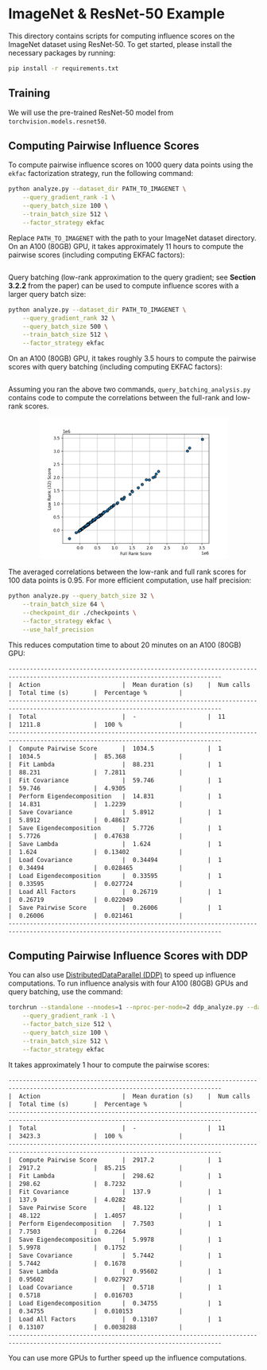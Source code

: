 # ImageNet & ResNet-50 Example

This directory contains scripts for computing influence scores on the ImageNet dataset using ResNet-50.
To get started, please install the necessary packages by running:

```bash
pip install -r requirements.txt
```

## Training

We will use the pre-trained ResNet-50 model from `torchvision.models.resnet50`.

## Computing Pairwise Influence Scores

To compute pairwise influence scores on 1000 query data points using the `ekfac` factorization strategy, run the following command:

```bash
python analyze.py --dataset_dir PATH_TO_IMAGENET \
    --query_gradient_rank -1 \
    --query_batch_size 100 \
    --train_batch_size 512 \
    --factor_strategy ekfac
```

Replace `PATH_TO_IMAGENET` with the path to your ImageNet dataset directory.
On an A100 (80GB) GPU, it takes approximately 11 hours to compute the pairwise scores (including computing EKFAC factors):

```

```

Query batching (low-rank approximation to the query gradient; see **Section 3.2.2** from the paper) can be used to compute influence scores with a larger query batch size:

```bash
python analyze.py --dataset_dir PATH_TO_IMAGENET \
    --query_gradient_rank 32 \
    --query_batch_size 500 \
    --train_batch_size 512 \
    --factor_strategy ekfac
```

On an A100 (80GB) GPU, it takes roughly 3.5 hours to compute the pairwise scores with query batching (including computing EKFAC factors):

```

```

Assuming you ran the above two commands, `query_batching_analysis.py` contains code to compute the correlations between the full-rank and low-rank scores.

<p align="center">
<a href="#"><img width="380" img src="figure/query_batching.png" alt="Counterfactual"/></a>
</p>

The averaged correlations between the low-rank and full rank scores for 100 data points is 0.95.
For more efficient computation, use half precision:

```bash
python analyze.py --query_batch_size 32 \
    --train_batch_size 64 \
    --checkpoint_dir ./checkpoints \
    --factor_strategy ekfac \
    --use_half_precision
```

This reduces computation time to about 20 minutes on an A100 (80GB) GPU:

```
----------------------------------------------------------------------------------------------------------------------------------
|  Action                       |  Mean duration (s)    |  Num calls            |  Total time (s)       |  Percentage %         |
----------------------------------------------------------------------------------------------------------------------------------
|  Total                        |  -                    |  11                   |  1211.8               |  100 %                |
----------------------------------------------------------------------------------------------------------------------------------
|  Compute Pairwise Score       |  1034.5               |  1                    |  1034.5               |  85.368               |
|  Fit Lambda                   |  88.231               |  1                    |  88.231               |  7.2811               |
|  Fit Covariance               |  59.746               |  1                    |  59.746               |  4.9305               |
|  Perform Eigendecomposition   |  14.831               |  1                    |  14.831               |  1.2239               |
|  Save Covariance              |  5.8912               |  1                    |  5.8912               |  0.48617              |
|  Save Eigendecomposition      |  5.7726               |  1                    |  5.7726               |  0.47638              |
|  Save Lambda                  |  1.624                |  1                    |  1.624                |  0.13402              |
|  Load Covariance              |  0.34494              |  1                    |  0.34494              |  0.028465             |
|  Load Eigendecomposition      |  0.33595              |  1                    |  0.33595              |  0.027724             |
|  Load All Factors             |  0.26719              |  1                    |  0.26719              |  0.022049             |
|  Save Pairwise Score          |  0.26006              |  1                    |  0.26006              |  0.021461             |
----------------------------------------------------------------------------------------------------------------------------------
```


## Computing Pairwise Influence Scores with DDP

You can also use [DistributedDataParallel (DDP)](https://pytorch.org/tutorials/intermediate/ddp_tutorial.html) to speed up influence computations. To run influence analysis with four A100 (80GB) GPUs and query batching, use the command:

```bash
torchrun --standalone --nnodes=1 --nproc-per-node=2 ddp_analyze.py --dataset_dir PATH_TO_IMAGENET \
    --query_gradient_rank -1 \
    --factor_batch_size 512 \
    --query_batch_size 100 \
    --train_batch_size 512 \
    --factor_strategy ekfac
```

It takes approximately 1 hour to compute the pairwise scores:

```
----------------------------------------------------------------------------------------------------------------------------------
|  Action                       |  Mean duration (s)    |  Num calls            |  Total time (s)       |  Percentage %         |
----------------------------------------------------------------------------------------------------------------------------------
|  Total                        |  -                    |  11                   |  3423.3               |  100 %                |
----------------------------------------------------------------------------------------------------------------------------------
|  Compute Pairwise Score       |  2917.2               |  1                    |  2917.2               |  85.215               |
|  Fit Lambda                   |  298.62               |  1                    |  298.62               |  8.7232               |
|  Fit Covariance               |  137.9                |  1                    |  137.9                |  4.0282               |
|  Save Pairwise Score          |  48.122               |  1                    |  48.122               |  1.4057               |
|  Perform Eigendecomposition   |  7.7503               |  1                    |  7.7503               |  0.2264               |
|  Save Eigendecomposition      |  5.9978               |  1                    |  5.9978               |  0.1752               |
|  Save Covariance              |  5.7442               |  1                    |  5.7442               |  0.1678               |
|  Save Lambda                  |  0.95602              |  1                    |  0.95602              |  0.027927             |
|  Load Covariance              |  0.5718               |  1                    |  0.5718               |  0.016703             |
|  Load Eigendecomposition      |  0.34755              |  1                    |  0.34755              |  0.010153             |
|  Load All Factors             |  0.13107              |  1                    |  0.13107              |  0.0038288            |
----------------------------------------------------------------------------------------------------------------------------------
```

You can use more GPUs to further speed up the influence computations.
